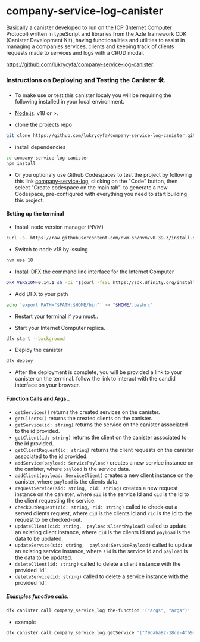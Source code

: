 # company-service-log-canister
Basically a canister developed to run on the ICP (Internet Computer Protocol) written in typeScript and libraries from the Azle framework CDK (Canister Development Kit), having functionalities and utilities to assist in managing a companies services, clients and keeping track of clients requests made to services and logs with a CRUD modal.


https://github.com/lukrycyfa/company-service-log-canister

### Instructions on Deploying and Testing the Canister  🛠.
- To make use or test this canister localy you will be requiring the following installed in your local environment.

- [Node.js](https://nodejs.org/en/download). v18 or >.

- clone the projects repo

```bash
git clone https://github.com/lukrycyfa/company-service-log-canister.git
```
- install dependencies

```bash
cd company-service-log-canister
npm install
```
- Or you optionaly use Github Codespaces to test the project by following this link [company-service-log](https://github.com/lukrycyfa/company-service-log-canister), clicking on the "Code" button, then select "Create codespace on the main tab". to generate a new Codespace, pre-configured with everything you need to start building this project.

#### Setting up the terminal
- Install node version manager (NVM)

```bash
curl -o- https://raw.githubusercontent.com/nvm-sh/nvm/v0.39.3/install.sh | bash
```
- Switch to node v18 by issuing

```bash
nvm use 18
```
- Install DFX the command line interface for the Internet Computer

```bash
DFX_VERSION=0.14.1 sh -ci "$(curl -fsSL https://sdk.dfinity.org/install.sh)"
```
- Add DFX to your path

```bash
echo 'export PATH="$PATH:$HOME/bin"' >> "$HOME/.bashrc"
```
- Restart your terminal if you must..

- Start your Internet Computer replica.

```bash
dfx start --background
```
- Deploy the canister

```bash
dfx deploy
```
- After the deployment is complete, you will be provided a link to your canister on the terminal. follow the link to interact with the candid interface on your browser.

#### Function Calls and Args..
- `getServices()` returns the created services on the canister.
- `getClients()` returns the created clients on the canister.
- `getService(id: string)` returns the service on the canister associated to the id provided.
- `getClient(id: string)` returns the client on the canister associated to the id provided.
- `getClientRequest(id: string)` returns the client requests on the canister associated to the id provided.
- `addService(payload: ServicePayload)` creates a new service instance on the canister, where `payload` is the service data.
- `addClient(payload: ServiceClient)` creates a new client instance on the canister, where `payload` is the clients data.
- `requestService(sid: string, cid: string)` creates a new request instance on the canister, where `sid` is the service Id and `cid` is the Id to the client requesting the service.
- `checkOutRequest(cid: string, rid: string)` called to check-out a served clients request, where `cid` is the clients Id and `rid` is the Id to the request to be checked-out.
- `updateClient(cid: string,  payload:ClientPayload)` called to update an existing client instance, where `cid` is the clients Id and `payload` is the data to be updated. 
- `updateService(sid: string,  payload:ServicePayload)` called to update an existing service instance, where `sid` is the service Id and `payload` is the data to be updated.
- `deleteClient(id: string)` called to delete a client instance with the provided 'id'.
- `deleteService(id: string)` called to delete a service instance with the provided 'id'.

##### Examples function calls.

```bash
dfx canister call company_service_log the-function '("args", "args")'
```
- example
```bash
dfx canister call company_service_log getService '("79daba82-18ce-4f69-afa1-7b3389368d1f")'
```